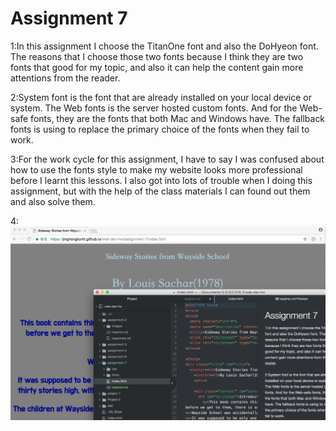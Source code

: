 # Assignment 7

1:In this assignment I choose the TitanOne font and also the DoHyeon font. The reasons that I choose those two fonts because I think they are two fonts that good for my topic, and also it can help the content gain more attentions from the reader.

2:System font is the font that are already installed on your local device or system. The Web fonts is the server hosted custom fonts. And for the Web-safe fonts, they are the fonts that both Mac and Windows have. The fallback fonts is using to replace the primary choice of the fonts when they fail to work.

3:For the work cycle for this assignment, I have to say I was confused about how to use the fonts style to make my website looks more professional before I learnt this lessons. I also got into lots of trouble when I doing this assignment, but with the help of the class materials I can found out them and also solve them.

4:![Image of My Atom Editor](./fonts/screenshota7.png)

